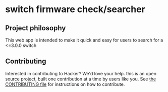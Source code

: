# switch firmware check/searcher

## Project philosophy

This web app is intended to make it quick and easy for users to search for a <=3.0.0 switch
## Contributing

Interested in contributing to Hacker? We'd love your help. this is an open source project, built one contribution at a time by users like you. See [the CONTRIBUTING file](CONTRIBUTING.md) for instructions on how to contribute.
